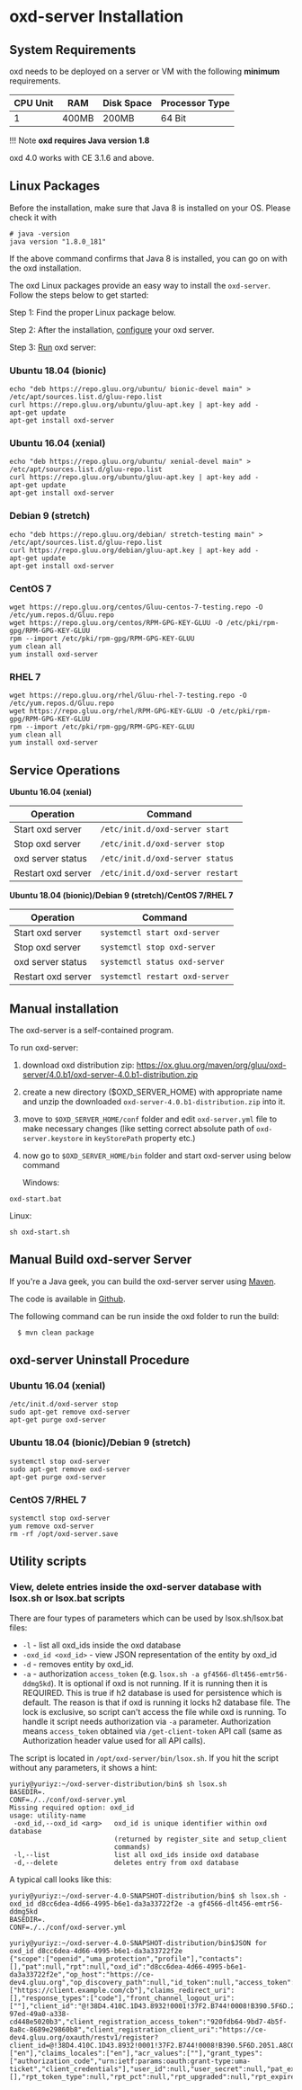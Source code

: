 # oxd-server Installation 

## System Requirements

oxd needs to be deployed on a server or VM with the following **minimum** requirements. 

|CPU Unit  |    RAM     |   Disk Space      | Processor Type |
|----------|------------|-------------------|----------------|
|       1  |    400MB     |   200MB            |  64 Bit        |

!!! Note
    **oxd requires Java version 1.8**

oxd 4.0 works with CE 3.1.6 and above.

## Linux Packages

Before the installation, make sure that Java 8 is installed on your OS. Please check it with
```
# java -version
java version "1.8.0_181"
```
If the above command confirms that Java 8 is installed, you can go on with the oxd installation.

The oxd Linux packages provide an easy way to install the `oxd-server`. Follow the steps below to get started:

Step 1: Find the proper Linux package below.     

Step 2: After the installation, [configure](../configuration/index.md) your oxd server.

Step 3: [Run](#service-operations) oxd server:             
    
    
### Ubuntu 18.04 (bionic)

```
echo "deb https://repo.gluu.org/ubuntu/ bionic-devel main" > /etc/apt/sources.list.d/gluu-repo.list
curl https://repo.gluu.org/ubuntu/gluu-apt.key | apt-key add -
apt-get update
apt-get install oxd-server
```    

### Ubuntu 16.04 (xenial)

```
echo "deb https://repo.gluu.org/ubuntu/ xenial-devel main" > /etc/apt/sources.list.d/gluu-repo.list
curl https://repo.gluu.org/ubuntu/gluu-apt.key | apt-key add -
apt-get update
apt-get install oxd-server
```

### Debian 9 (stretch)

```
echo "deb https://repo.gluu.org/debian/ stretch-testing main" > /etc/apt/sources.list.d/gluu-repo.list
curl https://repo.gluu.org/debian/gluu-apt.key | apt-key add -
apt-get update
apt-get install oxd-server
```

### CentOS 7

```
wget https://repo.gluu.org/centos/Gluu-centos-7-testing.repo -O /etc/yum.repos.d/Gluu.repo
wget https://repo.gluu.org/centos/RPM-GPG-KEY-GLUU -O /etc/pki/rpm-gpg/RPM-GPG-KEY-GLUU
rpm --import /etc/pki/rpm-gpg/RPM-GPG-KEY-GLUU
yum clean all
yum install oxd-server
```

### RHEL 7

```
wget https://repo.gluu.org/rhel/Gluu-rhel-7-testing.repo -O /etc/yum.repos.d/Gluu.repo
wget https://repo.gluu.org/rhel/RPM-GPG-KEY-GLUU -O /etc/pki/rpm-gpg/RPM-GPG-KEY-GLUU
rpm --import /etc/pki/rpm-gpg/RPM-GPG-KEY-GLUU
yum clean all
yum install oxd-server
```

## Service Operations

**Ubuntu 16.04 (xenial)**

|Operation | Command|
|------ |------ |
|Start oxd server | `/etc/init.d/oxd-server start` |
|Stop oxd server | `/etc/init.d/oxd-server stop` |
|oxd server status | `/etc/init.d/oxd-server status`|
|Restart oxd server | `/etc/init.d/oxd-server restart` |

**Ubuntu 18.04 (bionic)/Debian 9 (stretch)/CentOS 7/RHEL 7**

|Operation | Command|
|------ |------ |
|Start oxd server | `systemctl start oxd-server` |
|Stop oxd server | `systemctl stop oxd-server` |
|oxd server status | `systemctl status oxd-server`|
|Restart oxd server | `systemctl restart oxd-server` |

## Manual installation

The oxd-server is a self-contained program.  

To run oxd-server:

1. download oxd distribution zip: https://ox.gluu.org/maven/org/gluu/oxd-server/4.0.b1/oxd-server-4.0.b1-distribution.zip

1. create a new directory ($OXD_SERVER_HOME) with appropriate name and unzip the downloaded `oxd-server-4.0.b1-distribution.zip` into it.

1. move to `$OXD_SERVER_HOME/conf` folder and edit `oxd-server.yml` file to make necessary changes (like setting correct absolute path of `oxd-server.keystore` in `keyStorePath` property etc.)

1. now go to `$OXD_SERVER_HOME/bin` folder and start oxd-server using below command

   Windows:
```
oxd-start.bat 
```

   Linux:
```
sh oxd-start.sh
```

## Manual Build oxd-server Server

If you're a Java geek, you can build the oxd-server server using [Maven](http://maven.apache.org).

The code is available in [Github](https://github.com/GluuFederation/oxd).

The following command can be run inside the oxd folder to run the build:

```
  $ mvn clean package
```

## oxd-server Uninstall Procedure

### Ubuntu 16.04 (xenial)

```
/etc/init.d/oxd-server stop
sudo apt-get remove oxd-server
apt-get purge oxd-server
```

### Ubuntu 18.04 (bionic)/Debian 9 (stretch)

```
systemctl stop oxd-server
sudo apt-get remove oxd-server
apt-get purge oxd-server
```

### CentOS 7/RHEL 7

```
systemctl stop oxd-server
yum remove oxd-server
rm -rf /opt/oxd-server.save
```

## Utility scripts

### View, delete entries inside the oxd-server database with lsox.sh or lsox.bat scripts

There are four types of parameters which can be used by lsox.sh/lsox.bat files:

 - `-l` - list all oxd_ids inside the oxd database
 - `-oxd_id <oxd_id>` - view JSON representation of the entity by oxd_id
 - `-d` - removes entity by oxd_id.
 - `-a` - authorization `access_token` (e.g. `lsox.sh -a gf4566-dlt456-emtr56-ddmg5kd`). It is optional if oxd is not running. If it is running then it is REQUIRED. This is true if h2 database is used for persistence which is default. The reason is that if oxd is running it locks h2 database file. The lock is exclusive, so script can't access the file while oxd is running. To handle it script needs authorization via `-a` parameter. Authorization means `access_token` obtained via `/get-client-token` API call (same as Authorization header value used for all API calls).

The script is located in `/opt/oxd-server/bin/lsox.sh`. If you hit the script without any parameters, it shows a hint:
```
yuriy@yuriyz:~/oxd-server-distribution/bin$ sh lsox.sh
BASEDIR=.
CONF=./../conf/oxd-server.yml
Missing required option: oxd_id
usage: utility-name
 -oxd_id,--oxd_id <arg>   oxd_id is unique identifier within oxd database
                          (returned by register_site and setup_client
                          commands)
 -l,--list                list all oxd_ids inside oxd database
 -d,--delete              deletes entry from oxd database                         

```

A typical call looks like this:
```
yuriy@yuriyz:~/oxd-server-4.0-SNAPSHOT-distribution/bin$ sh lsox.sh -oxd_id d8cc6dea-4d66-4995-b6e1-da3a33722f2e -a gf4566-dlt456-emtr56-ddmg5kd
BASEDIR=.
CONF=./../conf/oxd-server.yml

yuriy@yuriyz:~/oxd-server-4.0-SNAPSHOT-distribution/bin$JSON for oxd_id d8cc6dea-4d66-4995-b6e1-da3a33722f2e
{"scope":["openid","uma_protection","profile"],"contacts":[],"pat":null,"rpt":null,"oxd_id":"d8cc6dea-4d66-4995-b6e1-da3a33722f2e","op_host":"https://ce-dev4.gluu.org","op_discovery_path":null,"id_token":null,"access_token":null,"logout_redirect_uri":"https://client.example.com/cb","application_type":"web","redirect_uris":["https://client.example.com/cb"],"claims_redirect_uri":[],"response_types":["code"],"front_channel_logout_uri":[""],"client_id":"@!38D4.410C.1D43.8932!0001!37F2.B744!0008!B390.5F6D.2051.A8C0","client_secret":"4a72e386-97ed-49a0-a338-cd448e5020b3","client_registration_access_token":"920fdb64-9bd7-4b5f-8a8c-8689e29860b8","client_registration_client_uri":"https://ce-dev4.gluu.org/oxauth/restv1/register?client_id=@!38D4.410C.1D43.8932!0001!37F2.B744!0008!B390.5F6D.2051.A8C0","client_id_issued_at":1528879584000,"client_secret_expires_at":1528965984000,"client_name":null,"sector_identifier_uri":null,"client_jwks_uri":null,"token_endpoint_auth_signing_alg":null,"token_endpoint_auth_method":null,"is_setup_client":null,"setup_oxd_id":null,"setup_client_id":null,"ui_locales":["en"],"claims_locales":["en"],"acr_values":[""],"grant_types":["authorization_code","urn:ietf:params:oauth:grant-type:uma-ticket","client_credentials"],"user_id":null,"user_secret":null,"pat_expires_in":0,"pat_created_at":null,"pat_refresh_token":null,"uma_protected_resources":[],"rpt_token_type":null,"rpt_pct":null,"rpt_upgraded":null,"rpt_expires_at":null,"rpt_created_at":null,"oxd_rp_programming_language":"java"}
```
